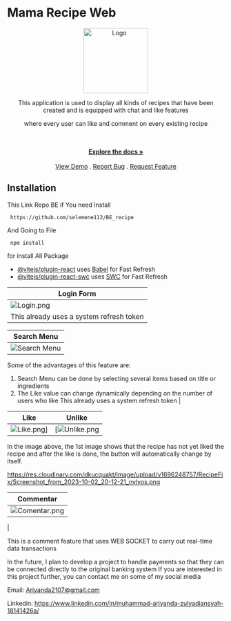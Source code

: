 
# Mama Recipe Web
<div align="center">
<a href="https://github.com/selemene112/FE_recipe/">
    <img src="https://i.ibb.co/ZcsX3g3/fix.png" alt="Logo" width="150" height="150">
</a>

<p style="text-align: center;">
   This application is used to display all kinds of recipes that have been created and is equipped with chat and like features

where every user can like and comment on every existing recipe
</p>

<br/>
    <br/>
    <a href="https://github.com/selemene112/FE_recipe"><strong>Explore the docs »</strong></a>
    <br/>
    <br/>
    <a href="https://fe-recipe-three.vercel.app/login">View Demo</a>
    .
    <a href="https://github.com/selemene112/FE_recipe/issues">Report Bug</a>
    .
    <a href="https://github.com/selemene112/FE_recipe/issues">Request Feature</a>
</p>
</div>

## Installation
This Link Repo BE if You need Install 
```
 https://github.com/selemene112/BE_recipe
```

And Going to File 

```
 npm install
```
for install All Package 



- [@vitejs/plugin-react](https://github.com/vitejs/vite-plugin-react/blob/main/packages/plugin-react/README.md) uses [Babel](https://babeljs.io/) for Fast Refresh
- [@vitejs/plugin-react-swc](https://github.com/vitejs/vite-plugin-react-swc) uses [SWC](https://swc.rs/) for Fast Refresh

| Login Form|
| ------------- |
|![Login.png](https://res.cloudinary.com/dkucquakt/image/upload/v1696245015/RecipeFix/Screenshot_from_2023-10-02_19-09-37_c0jv6e.png)
This already uses a system refresh token |

| Search Menu|
| ------------- |
|![Search Menu](https://res.cloudinary.com/dkucquakt/image/upload/v1696246213/RecipeFix/Screenshot_from_2023-10-02_19-29-36_u8oxjm.png)
Some of the advantages of this feature are:
1. Search Menu can be done by selecting several items based on title or ingredients
2. The Like value can change dynamically depending on the number of users who like
This already uses a system refresh token |


| Like | Unlike |
| ------------- | ------------- |
| ![Like.png](https://res.cloudinary.com/dkucquakt/image/upload/v1696247794/RecipeFix/Screenshot_from_2023-10-02_19-56-09_uigexh.png)] | [![Unlike.png](https://res.cloudinary.com/dkucquakt/image/upload/v1696247905/RecipeFix/Screenshot_from_2023-10-02_19-58-05_pkncpf.png)|

In the image above, the 1st image shows that the recipe has not yet liked the recipe and after the like is done, the button will automatically change by itself.

https://res.cloudinary.com/dkucquakt/image/upload/v1696248757/RecipeFix/Screenshot_from_2023-10-02_20-12-21_nylyos.png

| Commentar |
| ------------- |
|![Comentar.png](https://res.cloudinary.com/dkucquakt/image/upload/v1696248757/RecipeFix/Screenshot_from_2023-10-02_20-12-21_nylyos.png)
|

This is a comment feature that uses WEB SOCKET to carry out real-time data transactions

In the future, I plan to develop a project to handle payments so that they can be connected directly to the original banking system
If you are interested in this project further, you can contact me on some of my social media

Email: Ariyanda2107@gmail.com

Linkedin: https://www.linkedin.com/in/muhammad-ariyanda-zulyadiansyah-18141426a/




